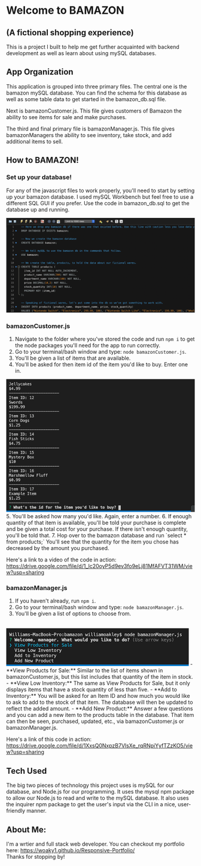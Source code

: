 # Welcome to BAMAZON
## (A fictional shopping experience)

This is a project I built to help me get further acquainted with backend development as well as learn about using mySQL databases.

## App Organization
This application is grouped into three primary files. The central one is the bamazon mySQL database. You can find the schema for this database as well as some table data to get started in the bamazon_db.sql file.

Next is bamazonCustomer.js. This file gives customers of Bamazon the ability to see items for sale and make purchases.

The third and final primary file is bamazonManager.js. This file gives bamazonManagers the ability to see inventory, take stock, and add additional items to sell.

## How to BAMAZON!

### Set up your database!
For any of the javascript files to work properly, you'll need to start by setting up your bamazon database. I used mySQL Workbench but feel free to use a different SQL GUI if you prefer. Use the code in bamazon_db.sql to get the database up and running.

<img src="images/bamazonMysqlSetup.png" alt="mySQL Workbench image" />

### bamazonCustomer.js
1. Navigate to the folder where you've stored the code and run `npm i` to get the node packages you'll need for the app to run correctly.
2. Go to your terminal/bash window and type:
`node bamazonCustomer.js`.
3. You'll be given a list of items that are available.
4. You'll be asked for then item id of the item you'd like to buy. Enter one in.
<img src="images/bamazonCustomer.png" alt="bamazon customer menu"/>
5. You'll be asked how many you'd like. Again, enter a number.
6. If enough quantity of that item is available, you'll be told your purchase is complete and be given a total cost for your purchase. If there isn't enough quantity, you'll be told that.
7. Hop over to the bamazon database and run `select * from products;` You'll see that the quantity for the item you chose has decreased by the amount you purchased.

Here's a link to a video of the code in action:
https://drive.google.com/file/d/1_lc20oyP5d9ev3fo9eLj81MfAFVT31WM/view?usp=sharing

### bamazonManager.js
1. If you haven't already, run `npm i`.
2. Go to your terminal/bash window and type:
`node bamazonManager.js`.
3. You'll be given a list of options to choose from.
<br/>
<img src="images/bamazonManager.png" alt="bamazon manager menu"/>
    - **View Products for Sale:** Similar to the list of items shown in bamazonCustomer.js, but this list includes that quantity of the item in stock.
    - **View Low Inventory:** The same as View Products for Sale, but it only displays items that have a stock quantity of less than five.
    - **Add to Inventory:** You will be asked for an Item ID and how much you would like to ask to add to the stock of that item. The database will then be updated to reflect the added amount.
    - **Add New Product:** Answer a few questions and you can add a new item to the products table in the database. That item can then be seen, purchased, updated, etc., via bamazonCustomer.js or bamazonManager.js.

Here's a link of this code in action:
https://drive.google.com/file/d/1XxsQ0NxpzB7VlsXe_rqRNpiYyfTZzKO5/view?usp=sharing

## Tech Used
The big two pieces of technology this project uses is mySQL for our database, and Node.js for our programming. It uses the mysql npm package to allow our Node.js to read and write to the mySQL database. It also uses the inquirer npm package to get the user's input via the CLI in a nice, user-friendly manner.

## About Me:
I'm a wrtier and full stack web developer. You can checkout my portfolio here: https://woaky1.github.io/Responsive-Portfolio/
<br />Thanks for stopping by!